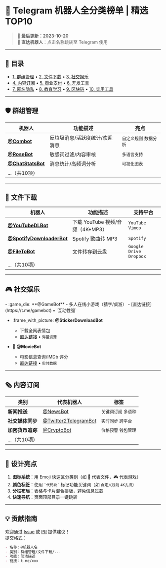 # 🚀 Telegram 机器人全分类榜单 | 精选TOP10

> **📅 最后更新：2023-10-20**  
> **🔗 直达机器人**：点击名称跳转至 Telegram 使用

---

## 📑 目录
- [1. 群组管理](#-群组管理) • [2. 文件下载](#-文件下载) • [3. 社交娱乐](#-社交娱乐)  
- [4. 内容订阅](#-内容订阅) • [5. 商业支付](#-商业支付) • [6. 开发工具](#-开发工具)  
- [7. 匿名隐私](#-匿名隐私) • [8. 教育学习](#-教育学习) • [9. 区块链](#-区块链) • [10. 实用工具](#-实用工具)

---

## 🛡️ 群组管理
| 机器人                 | 功能描述                                                                 | 亮点                  |
|------------------------|--------------------------------------------------------------------------|-----------------------|
| [**@Combot**](https://t.me/combot)          | 反垃圾消息/活跃度统计/欢迎消息                             | `自定义规则` `数据分析` |
| [**@RoseBot**](https://t.me/RoseBot)        | 敏感词过滤/内容审核                                       | `多语言支持`          |
| [**@ChatStatsBot**](https://t.me/ChatStatsBot) | 消息统计/高频词分析                                       | `可视化图表`          |
| ...（共10项）           |                                                                          |                       |

---

## 📁 文件下载
| 机器人                 | 功能描述                                                                 | 支持平台              |
|------------------------|--------------------------------------------------------------------------|-----------------------|
| [**@YouTubeDLBot**](https://t.me/YouTubeDLBot) | 下载 YouTube 视频/音频（4K+MP3）                          | `YouTube` `Vimeo`    |
| [**@SpotifyDownloaderBot**](https://t.me/SpotifyDownloaderBot) | Spotify 歌曲转 MP3                                | `Spotify`            |
| [**@FileToBot**](https://t.me/FileToBot)       | 文件转存到云盘                                         | `Google Drive` `Dropbox` |
| ...（共10项）           |                                                                          |                       |

---

## 🎮 社交娱乐
<div class="grid cards" markdown>
- :game_die: **@GameBot**  
  - 多人在线小游戏（猜字/桌游）  
  - [直达链接](https://t.me/gamebot) • `互动性强`

- :frame_with_picture: **@StickerDownloadBot**  
  - 下载全网表情包  
  - [直达链接](https://t.me/StickerDownloadBot) • `海量资源`

- :movie_camera: **@MovieBot**  
  - 电影信息查询/IMDb 评分  
  - [直达链接](https://t.me/MovieBot) • `实时数据`
</div>

---

## 🗞️ 内容订阅
| 类别                  | 代表机器人                              | 标签                  |
|-----------------------|---------------------------------------|-----------------------|
| **新闻推送**          | [@NewsBot](https://t.me/NewsBot)      | `关键词订阅` `多语种` |
| **社交媒体同步**      | [@Twitter2TelegramBot](https://t.me/Twitter2TelegramBot) | `实时同步` `跨平台`  |
| **加密货币追踪**      | [@CryptoBot](https://t.me/CryptoBot)  | `价格预警` `钱包管理` |
| ...（共10项）         |                                       |                       |

---

## 🎨 设计亮点
1. **图标系统**：用 Emoji 快速区分类别（如 📁 代表文件，🎮 代表游戏）  
2. **颜色标签**：使用 `` `代码块` `` 标记功能关键词（如 `自定义规则` `4K支持`）  
3. **分栏布局**：表格与卡片混合排版，避免信息过载  
4. **快速导航**：页面顶部目录一键跳转  

---

## 💡 贡献指南
欢迎通过 [Issue](https://github.com/yourusername/awesome-telegram-bots/issues) 或 [PR](https://github.com/yourusername/awesome-telegram-bots/pulls) 提供建议！  
提交格式：
```markdown
- 名称：@机器人名  
- 类别：群组管理/文件下载/...  
- 功能：简洁描述  
- 链接：t.me/xxx
